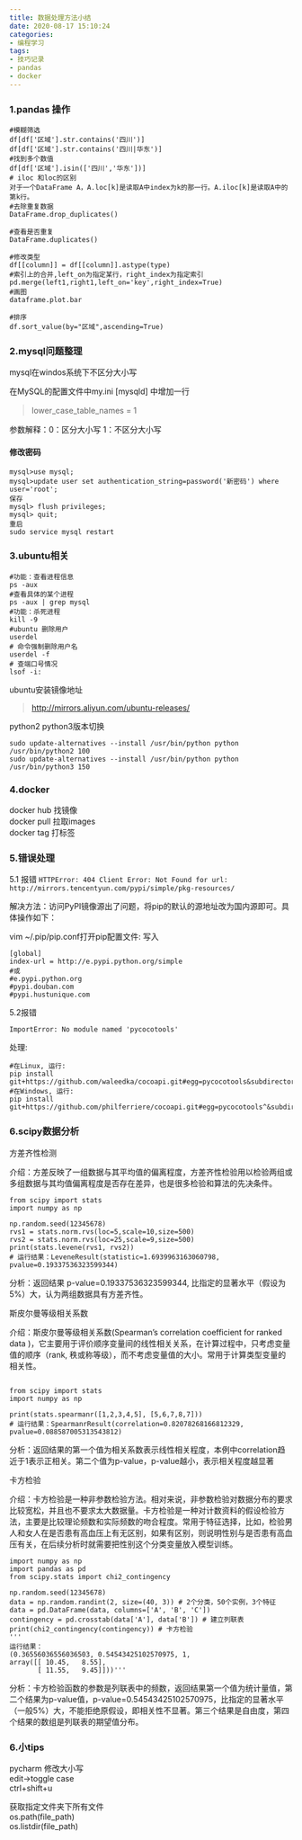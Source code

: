 ```yaml
---
title: 数据处理方法小结
date: 2020-08-17 15:10:24
categories:
- 编程学习
tags:
- 技巧记录
- pandas
- docker
---
```


### 1.pandas 操作 ###
<!-- more -->
```
#模糊筛选
df[df['区域'].str.contains('四川')]
df[df['区域'].str.contains('四川|华东')]
#找到多个数值
df[df['区域'].isin(['四川','华东'])]
# iloc 和loc的区别
对于一个DataFrame A，A.loc[k]是读取A中index为k的那一行。A.iloc[k]是读取A中的第k行。
#去除重复数据
DataFrame.drop_duplicates()

#查看是否重复
DataFrame.duplicates()

#修改类型
df[[column]] = df[[column]].astype(type)
#索引上的合并,left_on为指定某行，right_index为指定索引
pd.merge(left1,right1,left_on='key',right_index=True)
#画图
dataframe.plot.bar

#排序
df.sort_value(by="区域",ascending=True)
```

### 2.mysql问题整理 ###
mysql在windos系统下不区分大小写

在MySQL的配置文件中my.ini [mysqld] 中增加一行
>lower_case_table_names = 1
　

参数解释：0：区分大小写
1：不区分大小写

#### 修改密码 ####
```
mysql>use mysql;  
mysql>update user set authentication_string=password('新密码') where user='root';
保存
mysql> flush privileges;
mysql> quit;
重启
sudo service mysql restart
```

### 3.ubuntu相关 ###
```
#功能：查看进程信息
ps -aux
#查看具体的某个进程
ps -aux | grep mysql
#功能：杀死进程
kill -9
#ubuntu 删除用户
userdel 
# 命令强制删除用户名 
userdel -f 
# 查端口号情况
lsof -i:
```
   

ubuntu安装镜像地址
>http://mirrors.aliyun.com/ubuntu-releases/

python2 python3版本切换
```
sudo update-alternatives --install /usr/bin/python python /usr/bin/python2 100
sudo update-alternatives --install /usr/bin/python python /usr/bin/python3 150
```


### 4.docker ###
docker hub 找镜像  
docker pull 拉取images  
docker tag 打标签  



### 5.错误处理 ### 
5.1 报错
``
HTTPError: 404 Client Error: Not Found for url: http://mirrors.tencentyun.com/pypi/simple/pkg-resources/
``


解决方法：访问PyPI镜像源出了问题，将pip的默认的源地址改为国内源即可。具体操作如下：

vim ~/.pip/pip.conf打开pip配置文件: 写入
```
[global]  
index-url = http://e.pypi.python.org/simple  
#或
#e.pypi.python.org
#pypi.douban.com
#pypi.hustunique.com
```
5.2报错
```
ImportError: No module named 'pycocotools'
```
处理:
```
#在Linux, 运行:
pip install git+https://github.com/waleedka/cocoapi.git#egg=pycocotools&subdirectory=PythonAPI
#在Windows, 运行:
pip install git+https://github.com/philferriere/cocoapi.git#egg=pycocotools^&subdirectory=PythonAPI
```


### 6.scipy数据分析 ###
方差齐性检测

介绍：方差反映了一组数据与其平均值的偏离程度，方差齐性检验用以检验两组或多组数据与其均值偏离程度是否存在差异，也是很多检验和算法的先决条件。
```
from scipy import stats
import numpy as np

np.random.seed(12345678)
rvs1 = stats.norm.rvs(loc=5,scale=10,size=500)  
rvs2 = stats.norm.rvs(loc=25,scale=9,size=500)
print(stats.levene(rvs1, rvs2))
# 运行结果：LeveneResult(statistic=1.6939963163060798, pvalue=0.19337536323599344)
```
分析：返回结果 p-value=0.19337536323599344, 比指定的显著水平（假设为5%）大，认为两组数据具有方差齐性。

斯皮尔曼等级相关系数  

介绍：斯皮尔曼等级相关系数(Spearman’s correlation coefficient for ranked data )，它主要用于评价顺序变量间的线性相关关系，在计算过程中，只考虑变量值的顺序（rank, 秩或称等级），而不考虑变量值的大小。常用于计算类型变量的相关性。

```

from scipy import stats
import numpy as np

print(stats.spearmanr([1,2,3,4,5], [5,6,7,8,7]))
# 运行结果：SpearmanrResult(correlation=0.82078268166812329, pvalue=0.088587005313543812)
```
分析：返回结果的第一个值为相关系数表示线性相关程度，本例中correlation趋近于1表示正相关。第二个值为p-value，p-value越小，表示相关程度越显著


卡方检验

介绍：卡方检验是一种非参数检验方法。相对来说，非参数检验对数据分布的要求比较宽松，并且也不要求太大数据量。卡方检验是一种对计数资料的假设检验方法，主要是比较理论频数和实际频数的吻合程度。常用于特征选择，比如，检验男人和女人在是否患有高血压上有无区别，如果有区别，则说明性别与是否患有高血压有关，在后续分析时就需要把性别这个分类变量放入模型训练。

```
import numpy as np
import pandas as pd
from scipy.stats import chi2_contingency

np.random.seed(12345678)
data = np.random.randint(2, size=(40, 3)) # 2个分类，50个实例，3个特征
data = pd.DataFrame(data, columns=['A', 'B', 'C'])
contingency = pd.crosstab(data['A'], data['B']) # 建立列联表
print(chi2_contingency(contingency)) # 卡方检验
'''
运行结果：
(0.36556036556036503, 0.54543425102570975, 1, 
array([[ 10.45,   8.55],
       [ 11.55,   9.45]]))'''

```
分析：卡方检验函数的参数是列联表中的频数，返回结果第一个值为统计量值，第二个结果为p-value值，p-value=0.54543425102570975，比指定的显著水平（一般5%）大，不能拒绝原假设，即相关性不显著。第三个结果是自由度，第四个结果的数组是列联表的期望值分布。
### 6.小tips ###
pycharm 修改大小写  
edit->toggle case  
ctrl+shift+u

获取指定文件夹下所有文件  
os.path(file_path)  
os.listdir(file_path)  